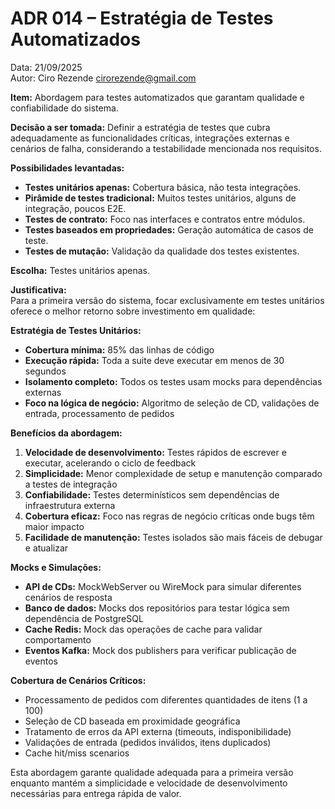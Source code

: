 # ADR 014 – Estratégia de Testes Automatizados

Data: 21/09/2025  
Autor: Ciro Rezende <cirorezende@gmail.com>

**Item:** Abordagem para testes automatizados que garantam qualidade e confiabilidade do sistema.

**Decisão a ser tomada:** Definir a estratégia de testes que cubra adequadamente as funcionalidades críticas, integrações externas e cenários de falha, considerando a testabilidade mencionada nos requisitos.

**Possibilidades levantadas:**  

- **Testes unitários apenas:** Cobertura básica, não testa integrações.
- **Pirâmide de testes tradicional:** Muitos testes unitários, alguns de integração, poucos E2E.
- **Testes de contrato:** Foco nas interfaces e contratos entre módulos.
- **Testes baseados em propriedades:** Geração automática de casos de teste.
- **Testes de mutação:** Validação da qualidade dos testes existentes.

**Escolha:** Testes unitários apenas.

**Justificativa:**  
Para a primeira versão do sistema, focar exclusivamente em testes unitários oferece o melhor retorno sobre investimento em qualidade:

**Estratégia de Testes Unitários:**
- **Cobertura mínima:** 85% das linhas de código
- **Execução rápida:** Toda a suite deve executar em menos de 30 segundos
- **Isolamento completo:** Todos os testes usam mocks para dependências externas
- **Foco na lógica de negócio:** Algoritmo de seleção de CD, validações de entrada, processamento de pedidos

**Benefícios da abordagem:**
1. **Velocidade de desenvolvimento:** Testes rápidos de escrever e executar, acelerando o ciclo de feedback
2. **Simplicidade:** Menor complexidade de setup e manutenção comparado a testes de integração
3. **Confiabilidade:** Testes determinísticos sem dependências de infraestrutura externa
4. **Cobertura eficaz:** Foco nas regras de negócio críticas onde bugs têm maior impacto
5. **Facilidade de manutenção:** Testes isolados são mais fáceis de debugar e atualizar

**Mocks e Simulações:**
- **API de CDs:** MockWebServer ou WireMock para simular diferentes cenários de resposta
- **Banco de dados:** Mocks dos repositórios para testar lógica sem dependência de PostgreSQL
- **Cache Redis:** Mock das operações de cache para validar comportamento
- **Eventos Kafka:** Mock dos publishers para verificar publicação de eventos

**Cobertura de Cenários Críticos:**
- Processamento de pedidos com diferentes quantidades de itens (1 a 100)
- Seleção de CD baseada em proximidade geográfica
- Tratamento de erros da API externa (timeouts, indisponibilidade)
- Validações de entrada (pedidos inválidos, itens duplicados)
- Cache hit/miss scenarios

Esta abordagem garante qualidade adequada para a primeira versão enquanto mantém a simplicidade e velocidade de desenvolvimento necessárias para entrega rápida de valor.